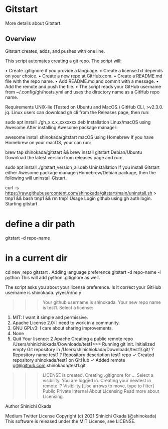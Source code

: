 # **Gitstart**

More details about Gitstart.

## Overview
Gitstart creates, adds, and pushes with one line.

This script automates creating a git repo. The script will:

•	Create .gitignore if you provide a language.
•	Create a license.txt depends on your choice.
•	Create a new repo at GitHub.com.
•	Create a README.md file with the repo name.
•	Add README.md and commit with a message.
•	Add the remote and push the file.
•	The script reads your GitHub username from ~/.config/gh/hosts.yml and uses the directory name as a GitHub repo name.


Requirements
UNIX-lie (Tested on Ubuntu and MacOS.)
GitHub CLI, >v2.3.0.
jq.
Linux users can download gh cli from the Releases page, then run:

sudo apt install ./gh_x.x.x_xxxxxxx.deb
Installation
Linux/macOS using Awesome
After installing Awesome package manager:

awesome install shinokada/gitstart
macOS using Homebrew
If you have Homebrew on your macOS, your can run:

brew tap shinokada/gitstart && brew install gitstart
Debian/Ubuntu
Download the latest version from releases page and run:

sudo apt install ./gitstart_version_all.deb
Uninstallation
If you install Gitstart either Awesome package manager/Homebrew/Debian package, then the following will uninstall Gistart.

curl -s https://raw.githubusercontent.com/shinokada/gitstart/main/uninstall.sh > tmp1 && bash tmp1 && rm tmp1
Usage
Login github using gh auth login.
Starting gitstart
# define a dir path
gitstart -d repo-name
# in a current dir
cd new_repo
gitstart .
Adding language preference
gitstart -d repo-name -l python
This will add python .gitignore as well.

The script asks you about your license preference.
Is it correct your GitHub username is shinokada. y/yes/n/no
y
>>> Your github username is shinokada.
>>> Your new repo name is test1.
Select a license:
1) MIT: I want it simple and permissive.
2) Apache License 2.0: I need to work in a community.
3) GNU GPLv3: I care about sharing improvements.
4) None
5) Quit
Your lisence: 2
Apache
Creating a public remote repo /Users/shinichiokada/Downloads/test1>>> Running git init.
Initialized empty Git repository in /Users/shinichiokada/Downloads/test1/.git/
? Repository name test1
? Repository description test1 repo
✓ Created repository shinokada/test1 on GitHub
✓ Added remote git@github.com:shinokada/test1.git
>>> LICENSE is created.
>>> Creating .gitignore for ...
Select a visibility.
>>> You are logged in. Creating your newtest in remote.
? Visibility  [Use arrows to move, type to filter]
> Public
  Private
  Internal
About Licensing
Read more about Licensing.

Author
Shinichi Okada

Medium
Twitter
License
Copyright (c) 2021 Shinichi Okada (@shinokada) This software is released under the MIT License, see LICENSE.
